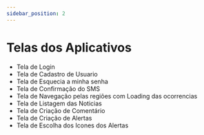 ```yaml
---
sidebar_position: 2
---
```


# Telas dos Aplicativos

- Tela de Login
- Tela de Cadastro de Usuario
- Tela de Esquecia a minha senha
- Tela de Confirmação do SMS
- Tela de Navegação pelas regiões com Loading das ocorrencias 
- Tela de Listagem das Noticias
- Tela de Criação de Comentário
- Tela de Criação de Alertas
- Tela de Escolha dos Icones dos Alertas